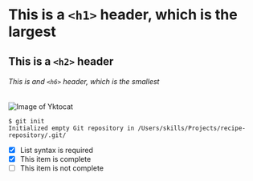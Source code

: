 # This is a `<h1>` header, which is the largest
## This is a `<h2>` header
###### This is and `<h6>` header, which is the smallest


![Image of Yktocat](https://octodex.github.com/images/yaktocat.png)


```
$ git init
Initialized empty Git repository in /Users/skills/Projects/recipe-repository/.git/
```


- [x] List syntax is required
- [x] This item is complete
- [ ] This item is not complete 
